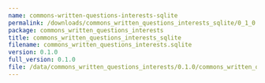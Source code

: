 ```yaml
---
name: commons-written-questions-interests-sqlite
permalink: /downloads/commons_written_questions_interests_sqlite/0_1_0
package: commons_written_questions_interests
title: commons_written_questions_interests_sqlite
filename: commons_written_questions_interests.sqlite
version: 0.1.0
full_version: 0.1.0
file: /data/commons_written_questions_interests/0.1.0/commons_written_questions_interests.sqlite
---
```

